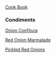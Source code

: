 [Cook Book](https://github.com/vmsmith/CookBook/blob/master/README.md)  

### Condiments  

[Onion Confitura](https://github.com/vmsmith/CookBook/blob/master/condiment_onion_confitura.md)  

[Red Onion Marmalade](https://github.com/vmsmith/CookBook/blob/master/condiment_onion_red_marmalade.md)  

[Pickled Red Onions](https://github.com/vmsmith/CookBook/blob/master/condiment_onion_red_pickled.md)
